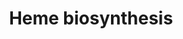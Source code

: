 ---
annotations:
- id: PW:0000218
  parent: regulatory pathway
  type: Pathway Ontology
  value: heme biosynthetic pathway
authors:
- Kdahlquist
- MaintBot
- M.Braymer
- Khanspers
- Mills42
- Christine Chichester
- Mkutmon
- DeSl
- Eweitz
- Egonw
citedin:
- link: PMC7650246
  title: Bioenergetic defects in muscle fibers of RYR1 mutant knock-in mice associated
    with malignant hyperthermia (2020)
- link: PMC4723140
  title: Advanced Running Performance by Genetic Predisposition in Male Dummerstorf
    Marathon Mice (DUhTP) Reveals Higher Sterol Regulatory Element-Binding Protein
    (SREBP) Related mRNA Expression in the Liver and Higher Serum Levels of Progesterone
    (2016)
communities: []
description: 'The enzymatic process that produces heme is porphyrin synthesis. The
  process is highly conserved across biology. In humans, this pathway serves almost
  exclusively to form heme.  Heme biosynthesis starts with the synthesis of D-Aminolevulinic
  acid (dALA or δALA) from the amino acid glycine and succinyl-CoA, which is produced
  in the TCA cycle (Krebs cycle). This reaction is catalyzed by ALA synthase, which
  is a rate-limiting enzyme that is regulated by intracellular glucose and heme levels.  The
  major organs for heme synthesis are the liver and the bone marrow.  Source: Adapted
  from [Wikipedia](https://en.wikipedia.org/wiki/Heme).'
last-edited: 2025-08-23
ndex: null
organisms:
- Mus musculus
redirect_from:
- /index.php/Pathway:WP18
- /instance/WP18
- /instance/WP18_r140430
revision: r140430
schema-jsonld:
- '@context': https://schema.org/
  '@id': https://wikipathways.github.io/pathways/WP18.html
  '@type': Dataset
  creator:
    '@type': Organization
    name: WikiPathways
  description: 'The enzymatic process that produces heme is porphyrin synthesis. The
    process is highly conserved across biology. In humans, this pathway serves almost
    exclusively to form heme.  Heme biosynthesis starts with the synthesis of D-Aminolevulinic
    acid (dALA or δALA) from the amino acid glycine and succinyl-CoA, which is produced
    in the TCA cycle (Krebs cycle). This reaction is catalyzed by ALA synthase, which
    is a rate-limiting enzyme that is regulated by intracellular glucose and heme
    levels.  The major organs for heme synthesis are the liver and the bone marrow.  Source:
    Adapted from [Wikipedia](https://en.wikipedia.org/wiki/Heme).'
  keywords:
  - Alad
  - Alas1
  - Alas2
  - CO₂
  - CoA
  - Coproporphyrinogen III
  - Cpox
  - Fech
  - Hmbs
  - Hydroxymethylbilane
  - H₂O
  - H₂O₂
  - NH3
  - O₂
  - Porphobilinogen
  - Ppox
  - Protoporphyrin IX
  - Urod
  - Uroporphyrinogen III
  - Uros
  - protoheme
  license: CC0
  name: Heme biosynthesis
seo: CreativeWork
title: Heme biosynthesis
wpid: WP18
---